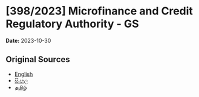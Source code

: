 # [398/2023] Microfinance and Credit Regulatory Authority - GS

**Date:** 2023-10-30

## Original Sources

- [English](https://documents.gov.lk/view/bills/2023/10/398-2023_E.pdf)
- [සිංහල](https://documents.gov.lk/view/bills/2023/10/398-2023_S.pdf)
- [தமிழ்](https://documents.gov.lk/view/bills/2023/10/398-2023_T.pdf)
